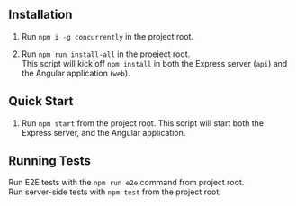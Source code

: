 ## Installation

1. Run `npm i -g concurrently` in the project root.

2. Run `npm run install-all` in the proeject root.<br/>
   This script will kick off `npm install` in both the Express server (`api`) and the Angular application (`web`).

## Quick Start

1. Run `npm start` from the project root. This script will start both the Express server, and the Angular application.

## Running Tests

Run E2E tests with the `npm run e2e` command from project root.<br/>
Run server-side tests with `npm test` from the project root. 

